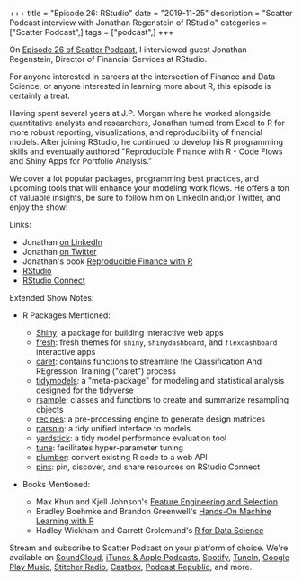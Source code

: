 +++
title = "Episode 26: RStudio"
date = "2019-11-25"
description = "Scatter Podcast interview with Jonathan Regenstein of RStudio"
categories = ["Scatter Podcast",]
tags = ["podcast",]
+++

On [Episode 26 of Scatter Podcast](https://soundcloud.com/scatterpodcast/episode-026), I interviewed guest Jonathan Regenstein, Director of Financial Services at RStudio.
<!--more-->
For anyone interested in careers at the intersection of Finance and Data Science, or anyone interested in learning more about R, this episode is certainly a treat.

Having spent several years at J.P. Morgan where he worked alongside quantitative analysts and researchers, Jonathan turned from Excel to R for more robust reporting, visualizations, and reproducibility of financial models. After joining RStudio, he continued to develop his R programming skills and eventually authored "Reproducible Finance with R - Code Flows and Shiny Apps for Portfolio Analysis."

We cover a lot popular packages, programming best practices, and upcoming tools that will enhance your modeling work flows. He offers a ton of valuable insights, be sure to follow him on LinkedIn and/or Twitter, and enjoy the show!

Links:

* Jonathan [on LinkedIn](https://www.linkedin.com/in/jkregenstein/)
* Jonathan [on Twitter](https://twitter.com/jkregenstein)
* Jonathan's book [Reproducible Finance with R](http://www.reproduciblefinance.com)
* [RStudio](https://rstudio.com)
* [RStudio Connect](https://rstudio.com/products/connect/)

Extended Show Notes:

* R Packages Mentioned:
  * [Shiny](https://shiny.rstudio.com): a package for building interactive web apps
  * [fresh](https://dreamrs.github.io/fresh/): fresh themes for `shiny`, `shinydashboard`, and `flexdashboard` interactive apps
  * [caret](http://topepo.github.io/caret/index.html): contains functions to streamline the Classification And REgression Training ("caret") process
  * [tidymodels](https://rviews.rstudio.com/2019/06/19/a-gentle-intro-to-tidymodels/): a "meta-package" for modeling and statistical analysis designed for the tidyverse 
  * [rsample](https://tidymodels.github.io/rsample/): classes and functions to create and summarize resampling objects
  * [recipes](https://tidymodels.github.io/recipes/): a pre-processing engine to generate design matrices
  * [parsnip](https://tidymodels.github.io/parsnip/): a tidy unified interface to models
  * [yardstick](https://tidymodels.github.io/yardstick/): a tidy model performance evaluation tool
  * [tune](https://tidymodels.github.io/tune/): facilitates hyper-parameter tuning
  * [plumber](https://www.rplumber.io): convert existing R code to a web API
  * [pins](https://rstudio.github.io/pins/): pin, discover, and share resources on RStudio Connect 
  
* Books Mentioned:
  * Max Khun and Kjell Johnson's [Feature Engineering and Selection](http://www.feat.engineering)
  * Bradley Boehmke and Brandon Greenwell's [Hands-On Machine Learning with R](https://bradleyboehmke.github.io/HOML/)
  * Hadley Wickham and Garrett Grolemund's [R for Data Science](https://r4ds.had.co.nz)

Stream and subscribe to Scatter Podcast on your platform of choice. We're available on [SoundCloud](https://soundcloud.com/scatterpodcast), [iTunes & Apple Podcasts](https://podcasts.apple.com/us/podcast/scatter-podcast/id1458544194), [Spotify](https://open.spotify.com/show/64UpJwByrdsrLSYObuEeHx?si=n_UlBzrYQv6ptBjeXfSOsw), [TuneIn](https://tunein.com/podcasts/Business--Economics-Podcasts/Scatter-Podcast-p1216105/), [Google Play Music](https://playmusic.app.goo.gl/?ibi=com.google.PlayMusic&isi=691797987&ius=googleplaymusic&apn=com.google.android.music&link=https://play.google.com/music/m/Iqayzaqkmvhu5op3yehzbj5bus4?t%3DScatter_Podcast%26pcampaignid%3DMKT-na-all-co-pr-mu-pod-16), [Stitcher Radio](https://www.stitcher.com/podcast/scatter-podcast/httpssoundcloudcomscatterpodcast), [Castbox](https://castbox.fm/channel/id2083174), [Podcast Republic](https://www.podcastrepublic.net/podcast/1458544194), and more.